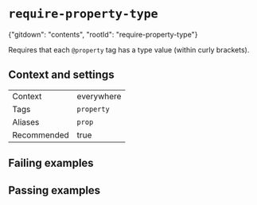 # `require-property-type`

{"gitdown": "contents", "rootId": "require-property-type"}

Requires that each `@property` tag has a type value (within curly brackets).

## Context and settings

|||
|---|---|
|Context|everywhere|
|Tags|`property`|
|Aliases|`prop`|
|Recommended|true|

## Failing examples

<!-- assertions-failing requirePropertyType -->

## Passing examples

<!-- assertions-passing requirePropertyType -->

